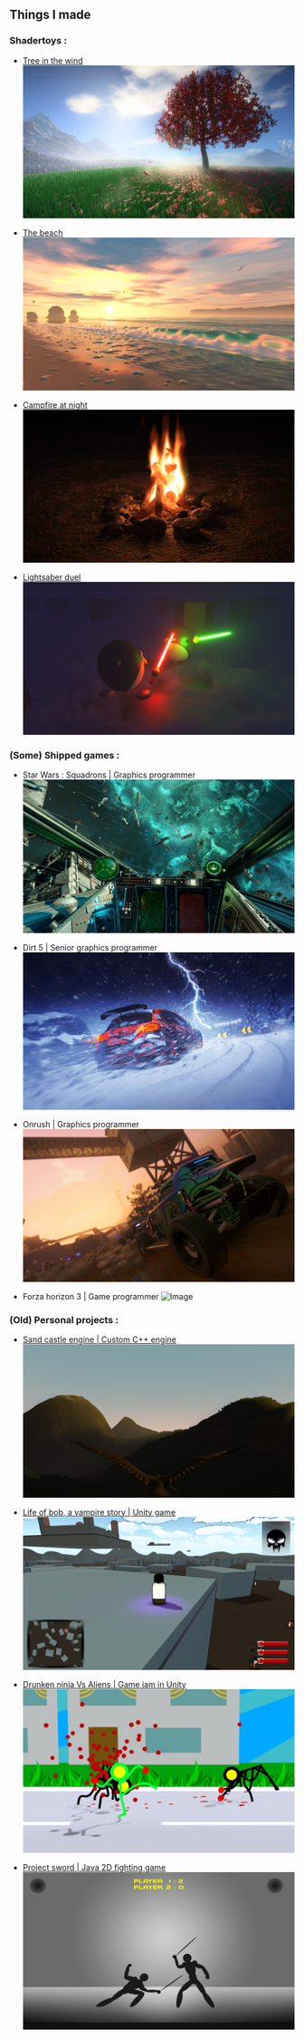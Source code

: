 ## Things I made

### Shadertoys :

- [Tree in the wind](https://www.shadertoy.com/view/tdjyzz)
![Image](images/tree-in-the-wind.png)

- [The beach](https://www.shadertoy.com/view/3sy3Wy)
![Image](images/the-beach-v2.png)

- [Campfire at night](https://www.shadertoy.com/view/Wtc3W2)
![Image](images/campfire-at-night.png)

- [Lightsaber duel](https://www.shadertoy.com/view/lsVXRh)
![Image](images/lightsaber-duel.png)


### (Some) Shipped games :

- Star Wars : Squadrons | Graphics programmer
![Image](images/squadrons.jpg)

- Dirt 5 | Senior graphics programmer
![Image](images/dirt5.jpg)

- Onrush | Graphics programmer
![Image](images/onrush.png)

- Forza horizon 3 | Game programmer
![Image](images/fh3.png)


### (Old) Personal projects :

- [Sand castle engine | Custom C++ engine](https://www.youtube.com/watch?v=cFkd4efEQKk)
![Image](images/sce.png)

- [Life of bob, a vampire story | Unity game](https://www.youtube.com/watch?v=Q-TYjj33TH4)
![Image](images/life_of_bob.png)

- [Drunken ninja Vs Aliens | Game jam in Unity](https://www.youtube.com/watch?v=_yHSVeH0XpM)
![Image](images/drunken_ninja.png)

- [Project sword | Java 2D fighting game](https://www.youtube.com/watch?v=ZhxmPZplz6E)
![Image](images/sword.png)



